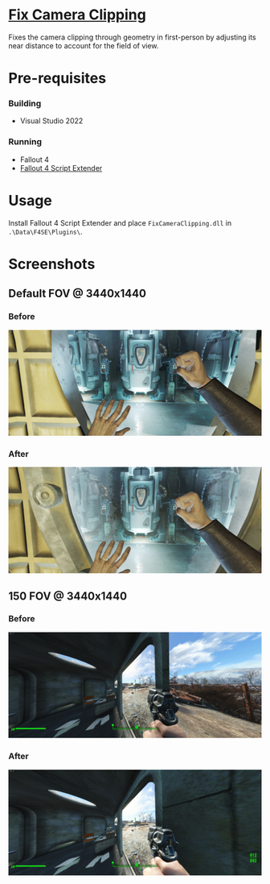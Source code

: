 # [Fix Camera Clipping](https://www.nexusmods.com/fallout4/mods/93910)
Fixes the camera clipping through geometry in first-person by adjusting its near distance to account for the field of view.

# Pre-requisites
### Building
- Visual Studio 2022

### Running
- Fallout 4
- [Fallout 4 Script Extender](https://f4se.silverlock.org/)

# Usage
Install Fallout 4 Script Extender and place `FixCameraClipping.dll` in `.\Data\F4SE\Plugins\`.

# Screenshots
## Default FOV @ 3440x1440
### Before
![img1_before](./res/img1_before.jpg)

### After
![img1_after](./res/img1_after.jpg)

## 150 FOV @ 3440x1440
### Before
![img2_before](./res/img2_before.jpg)

### After
![img2_after](./res/img2_after.jpg)

